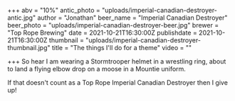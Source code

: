 +++
abv = "10%"
antic_photo = "uploads/imperial-canadian-destroyer-antic.jpg"
author = "Jonathan"
beer_name = "Imperial Canadian Destroyer"
beer_photo = "uploads/imperial-canadian-destroyer-beer.jpg"
brewer = "Top Rope Brewing"
date = 2021-10-21T16:30:00Z
publishdate = 2021-10-21T16:30:00Z
thumbnail = "uploads/imperial-canadian-destroyer-thumbnail.jpg"
title = "The things I'll do for a theme"
video = ""

+++
So hear I am wearing a Stormtrooper helmet in a wrestling ring, about to land a flying elbow drop on a moose in a Mountie uniform. 

If that doesn't count as a Top Rope Imperial Canadian Destroyer then I give up!